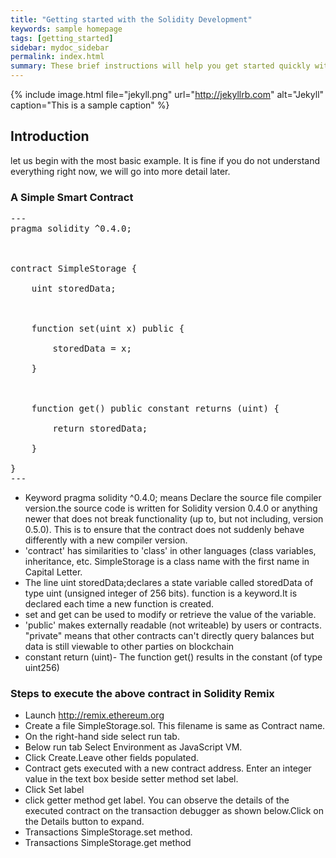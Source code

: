 ```yaml
---
title: "Getting started with the Solidity Development"
keywords: sample homepage
tags: [getting_started]
sidebar: mydoc_sidebar
permalink: index.html
summary: These brief instructions will help you get started quickly with the solidity development.
---
```

{% include image.html file="jekyll.png" url="http://jekyllrb.com" alt="Jekyll" caption="This is a sample caption" %}

## Introduction

let us begin with the most basic example. It is fine if you do not understand everything right now, we will go into more detail later.

### A Simple Smart Contract

<pre>
---
pragma solidity ^0.4.0;



contract SimpleStorage {

    uint storedData;



    function set(uint x) public {

        storedData = x;

    }



    function get() public constant returns (uint) {

        return storedData;

    }

}
---
</pre>

* Keyword pragma solidity ^0.4.0; means Declare the source file compiler version.the source code is written for Solidity version 0.4.0 or anything newer that does not break functionality (up to, but not including, version 0.5.0). This is to ensure that the contract does not suddenly behave differently with a new compiler version.
* 'contract' has similarities to 'class' in other languages (class variables, inheritance, etc. SimpleStorage is a class name with the first name in Capital Letter.
* The line uint storedData;declares a state variable called storedData of type uint (unsigned integer of 256 bits).
function is a keyword.It is declared each time a new function is created.
* set and get can be used to modify or retrieve the value of the variable.
* 'public' makes externally readable (not writeable) by users or contracts. "private" means that other contracts can't directly query balances but data is still viewable to other parties on blockchain
* constant return (uint)-  The function get() results in the constant  (of type uint256) 



### Steps to execute the above contract in Solidity Remix


* Launch http://remix.ethereum.org
* Create a file SimpleStorage.sol. This filename is same as Contract name.
* On the right-hand side select run tab.
* Below run tab Select Environment as JavaScript VM.
* Click Create.Leave other fields populated.
* Contract gets executed with a new contract address. Enter an integer value in the text box beside setter method set label.
* Click Set label
* click getter method get label.
  You can observe the details of the executed contract on the transaction debugger as shown below.Click on the Details button to expand.
* Transactions SimpleStorage.set method. 
* Transactions SimpleStorage.get method
